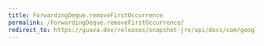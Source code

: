 ```yaml
---
title: ForwardingDeque.removeFirstOccurrence
permalink: /ForwardingDeque.removeFirstOccurrence/
redirect_to: https://guava.dev/releases/snapshot-jre/api/docs/com/google/common/collect/ForwardingDeque.html#removeFirstOccurrence-java.lang.Object-
---
```

